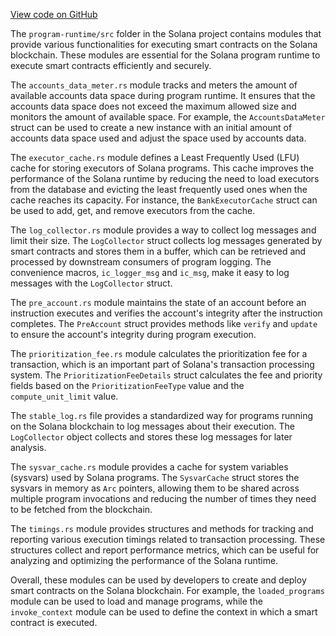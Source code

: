 [View code on GitHub](https://github.com/solana-labs/solana/tree/master/na/program-runtime/src)

The `program-runtime/src` folder in the Solana project contains modules that provide various functionalities for executing smart contracts on the Solana blockchain. These modules are essential for the Solana program runtime to execute smart contracts efficiently and securely.

The `accounts_data_meter.rs` module tracks and meters the amount of available accounts data space during program runtime. It ensures that the accounts data space does not exceed the maximum allowed size and monitors the amount of available space. For example, the `AccountsDataMeter` struct can be used to create a new instance with an initial amount of accounts data space used and adjust the space used by accounts data.

The `executor_cache.rs` module defines a Least Frequently Used (LFU) cache for storing executors of Solana programs. This cache improves the performance of the Solana runtime by reducing the need to load executors from the database and evicting the least frequently used ones when the cache reaches its capacity. For instance, the `BankExecutorCache` struct can be used to add, get, and remove executors from the cache.

The `log_collector.rs` module provides a way to collect log messages and limit their size. The `LogCollector` struct collects log messages generated by smart contracts and stores them in a buffer, which can be retrieved and processed by downstream consumers of program logging. The convenience macros, `ic_logger_msg` and `ic_msg`, make it easy to log messages with the `LogCollector` struct.

The `pre_account.rs` module maintains the state of an account before an instruction executes and verifies the account's integrity after the instruction completes. The `PreAccount` struct provides methods like `verify` and `update` to ensure the account's integrity during program execution.

The `prioritization_fee.rs` module calculates the prioritization fee for a transaction, which is an important part of Solana's transaction processing system. The `PrioritizationFeeDetails` struct calculates the fee and priority fields based on the `PrioritizationFeeType` value and the `compute_unit_limit` value.

The `stable_log.rs` file provides a standardized way for programs running on the Solana blockchain to log messages about their execution. The `LogCollector` object collects and stores these log messages for later analysis.

The `sysvar_cache.rs` module provides a cache for system variables (sysvars) used by Solana programs. The `SysvarCache` struct stores the sysvars in memory as `Arc` pointers, allowing them to be shared across multiple program invocations and reducing the number of times they need to be fetched from the blockchain.

The `timings.rs` module provides structures and methods for tracking and reporting various execution timings related to transaction processing. These structures collect and report performance metrics, which can be useful for analyzing and optimizing the performance of the Solana runtime.

Overall, these modules can be used by developers to create and deploy smart contracts on the Solana blockchain. For example, the `loaded_programs` module can be used to load and manage programs, while the `invoke_context` module can be used to define the context in which a smart contract is executed.
